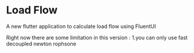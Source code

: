 # Load Flow

A new flutter application to calculate load flow using FluentUI

Right now there are some limitation in this version :
  1.you can only use fast decoupled newton rophsone
  
